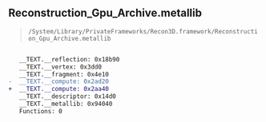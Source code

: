 ## Reconstruction_Gpu_Archive.metallib

> `/System/Library/PrivateFrameworks/Recon3D.framework/Reconstruction_Gpu_Archive.metallib`

```diff

   __TEXT.__reflection: 0x18b90
   __TEXT.__vertex: 0x3dd0
   __TEXT.__fragment: 0x4e10
-  __TEXT.__compute: 0x2ad20
+  __TEXT.__compute: 0x2aa40
   __TEXT.__descriptor: 0x14d0
   __TEXT.__metallib: 0x94040
   Functions: 0

```
